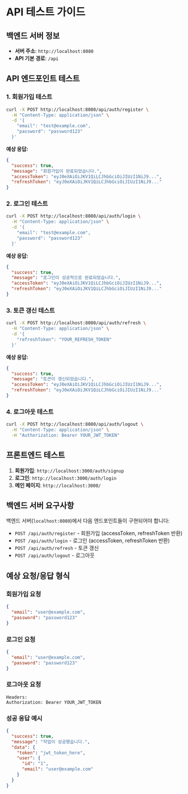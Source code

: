 # API 테스트 가이드

## 백엔드 서버 정보
- **서버 주소**: `http://localhost:8080`
- **API 기본 경로**: `/api`

## API 엔드포인트 테스트

### 1. 회원가입 테스트
```bash
curl -X POST http://localhost:8080/api/auth/register \
  -H "Content-Type: application/json" \
  -d '{
    "email": "test@example.com",
    "password": "password123"
  }'
```

**예상 응답:**
```json
{
  "success": true,
  "message": "회원가입이 완료되었습니다.",
  "accessToken": "eyJ0eXAiOiJKV1QiLCJhbGciOiJIUzI1NiJ9...",
  "refreshToken": "eyJ0eXAiOiJKV1QiLCJhbGciOiJIUzI1NiJ9..."
}
```

### 2. 로그인 테스트
```bash
curl -X POST http://localhost:8080/api/auth/login \
  -H "Content-Type: application/json" \
  -d '{
    "email": "test@example.com",
    "password": "password123"
  }'
```

**예상 응답:**
```json
{
  "success": true,
  "message": "로그인이 성공적으로 완료되었습니다.",
  "accessToken": "eyJ0eXAiOiJKV1QiLCJhbGciOiJIUzI1NiJ9...",
  "refreshToken": "eyJ0eXAiOiJKV1QiLCJhbGciOiJIUzI1NiJ9..."
}
```

### 3. 토큰 갱신 테스트
```bash
curl -X POST http://localhost:8080/api/auth/refresh \
  -H "Content-Type: application/json" \
  -d '{
    "refreshToken": "YOUR_REFRESH_TOKEN"
  }'
```

**예상 응답:**
```json
{
  "success": true,
  "message": "토큰이 갱신되었습니다.",
  "accessToken": "eyJ0eXAiOiJKV1QiLCJhbGciOiJIUzI1NiJ9...",
  "refreshToken": "eyJ0eXAiOiJKV1QiLCJhbGciOiJIUzI1NiJ9..."
}
```

### 4. 로그아웃 테스트
```bash
curl -X POST http://localhost:8080/api/auth/logout \
  -H "Content-Type: application/json" \
  -H "Authorization: Bearer YOUR_JWT_TOKEN"
```

## 프론트엔드 테스트

1. **회원가입**: `http://localhost:3000/auth/signup`
2. **로그인**: `http://localhost:3000/auth/login`
3. **메인 페이지**: `http://localhost:3000/`

## 백엔드 서버 요구사항

백엔드 서버(`localhost:8080`)에서 다음 엔드포인트들이 구현되어야 합니다:

- `POST /api/auth/register` - 회원가입 (accessToken, refreshToken 반환)
- `POST /api/auth/login` - 로그인 (accessToken, refreshToken 반환)
- `POST /api/auth/refresh` - 토큰 갱신
- `POST /api/auth/logout` - 로그아웃

## 예상 요청/응답 형식

### 회원가입 요청
```json
{
  "email": "user@example.com",
  "password": "password123"
}
```

### 로그인 요청
```json
{
  "email": "user@example.com",
  "password": "password123"
}
```

### 로그아웃 요청
```
Headers:
Authorization: Bearer YOUR_JWT_TOKEN
```

### 성공 응답 예시
```json
{
  "success": true,
  "message": "작업이 성공했습니다.",
  "data": {
    "token": "jwt_token_here",
    "user": {
      "id": "1",
      "email": "user@example.com"
    }
  }
}
``` 